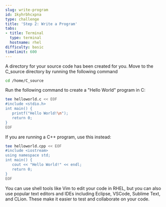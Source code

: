 ```yaml
---
slug: write-program
id: 1kyhrbhcxpna
type: challenge
title: 'Step 2: Write a Program'
tabs:
- title: Terminal
  type: terminal
  hostname: rhel
difficulty: basic
timelimit: 600
---
```

A directory for your source code has been created for you. Move to the C_source directory by running the following command

```bash
cd /home/C_source
```

Run the following command to create a "Hello World" program in C:

```bash
tee helloworld.c << EOF
#include <stdio.h>
int main() {
   printf("Hello World!\n");
   return 0;
}
EOF
```

If you are running a C++ program, use this instead:

```bash
tee helloworld.cpp << EOF
#include <iostream>
using namespace std;
int main() {
   cout << "Hello World!" << endl;
   return 0;
}
EOF
```

You can use shell tools like Vim to edit your code in RHEL, but you can also use popular text editors and IDEs including Eclipse, VSCode, Sublime Text, and CLion. These make it easier to test and collaborate on your code.
